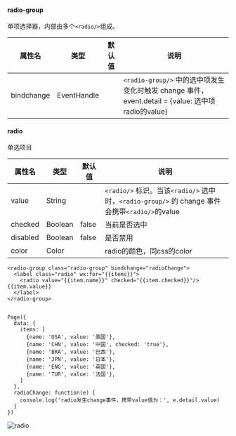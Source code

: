 <!-- https://mp.weixin.qq.com/debug/wxadoc/dev/component/radio.html -->

#### radio-group

单项选择器，内部由多个`<radio/>`组成。

  属性名       |  类型          | 默认值 |  说明                                                                             
---------------|----------------|--------|-----------------------------------------------------------------------------------
  bindchange   |  EventHandle   |        |`<radio-group/>` 中的选中项发生变化时触发 change 事件，event.detail = {value: 选中项radio的value}

#### radio

单选项目

  属性名     |  类型      |  默认值  |  说明                                                                             
-------------|------------|----------|-----------------------------------------------------------------------------------
  value      |  String    |          |`<radio/>` 标识。当该`<radio/>` 选中时，`<radio-group/>` 的 change 事件会携带`<radio/>`的value
  checked    |  Boolean   |  false   |  当前是否选中                                                                     
  disabled   |  Boolean   |  false   |  是否禁用                                                                         
  color      |  Color     |          |  radio的颜色，同css的color                                                        

    <radio-group class="radio-group" bindchange="radioChange">
      <label class="radio" wx:for="{{items}}">
        <radio value="{{item.name}}" checked="{{item.checked}}"/>{{item.value}}
      </label>
    </radio-group>
    

    Page({
      data: {
        items: [
          {name: 'USA', value: '美国'},
          {name: 'CHN', value: '中国', checked: 'true'},
          {name: 'BRA', value: '巴西'},
          {name: 'JPN', value: '日本'},
          {name: 'ENG', value: '英国'},
          {name: 'TUR', value: '法国'},
        ]
      },
      radioChange: function(e) {
        console.log('radio发生change事件，携带value值为：', e.detail.value)
      }
    })
    

![radio](https://mp.weixin.qq.com/debug/wxadoc/dev/image/pic/radio.png?t=201838)
